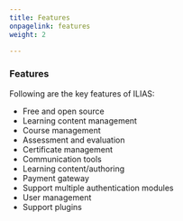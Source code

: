```yaml
---
title: Features
onpagelink: features
weight: 2

---
```


### Features

Following are the key features of ILIAS:

- Free and open source
- Learning content management
- Course management
- Assessment and evaluation
- Certificate management
- Communication tools
- Learning content/authoring
- Payment gateway
- Support multiple authentication modules
- User management
- Support plugins
 